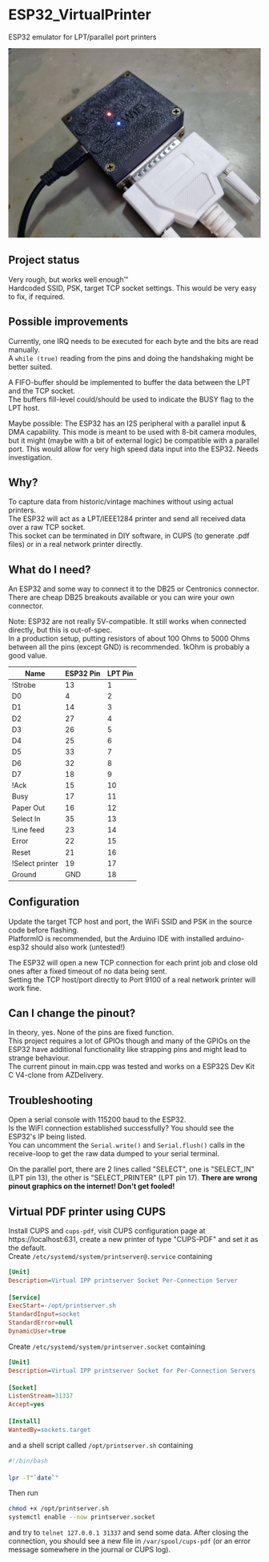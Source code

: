 # ESP32_VirtualPrinter
ESP32 emulator for LPT/parallel port printers

![ESP32 wired up to a paralell port breakout](ESP32Printbox.jpg)

## Project status
Very rough, but works well enough™   
Hardcoded SSID, PSK, target TCP socket settings. This would be very easy to fix, if required. 

## Possible improvements
Currently, one IRQ needs to be executed for each byte and the bits are read manually.  
A `while (true)` reading from the pins and doing the handshaking might be better suited.  

A FIFO-buffer should be implemented to buffer the data between the LPT and the TCP socket.  
The buffers fill-level could/should be used to indicate the BUSY flag to the LPT host.  

Maybe possible: The ESP32 has an I2S peripheral with a parallel input & DMA capability. This mode is meant to be used with 8-bit camera modules, but it might (maybe with a bit of external logic) be compatible with a parallel port. This would allow for very high speed data input into the ESP32. Needs investigation.

## Why?
To capture data from historic/vintage machines without using actual printers.  
The ESP32 will act as a LPT/IEEE1284 printer and send all received data over a raw TCP socket.  
This socket can be terminated in DIY software, in CUPS (to generate .pdf files) or in a real network printer directly. 

## What do I need?
An ESP32 and some way to connect it to the DB25 or Centronics connector.  
There are cheap DB25 breakouts available or you can wire your own connector.  

Note: ESP32 are not really 5V-compatible. It still works when connected directly, but this is out-of-spec.   
In a production setup, putting resistors of about 100 Ohms to 5000 Ohms between all the pins (except GND) is recommended. 1kOhm is probably a good value.  

| Name            	| ESP32 Pin 	| LPT Pin 	|
|-----------------	|-----------	|---------	|
| !Strobe         	| 13        	| 1       	|
| D0              	| 4         	| 2       	|
| D1              	| 14        	| 3       	|
| D2              	| 27        	| 4       	|
| D3              	| 26        	| 5       	|
| D4              	| 25        	| 6       	|
| D5              	| 33        	| 7       	|
| D6              	| 32        	| 8       	|
| D7              	| 18        	| 9       	|
| !Ack            	| 15        	| 10      	|
| Busy            	| 17        	| 11      	|
| Paper Out       	| 16        	| 12      	|
| Select In       	| 35        	| 13      	|
| !Line feed      	| 23        	| 14      	|
| Error           	| 22        	| 15      	|
| Reset           	| 21        	| 16      	|
| !Select printer 	| 19        	| 17      	|
| Ground          	| GND       	| 18      	|

## Configuration

Update the target TCP host and port, the WiFi SSID and PSK in the source code before flashing.  
PlatformIO is recommended, but the Arduino IDE with installed arduino-esp32 should also work (untested!)

The ESP32 will open a new TCP connection for each print job and close old ones after a fixed timeout of no data being sent.  
Setting the TCP host/port directly to Port 9100 of a real network printer will work fine.

## Can I change the pinout?
In theory, yes. None of the pins are fixed function.  
This project requires a lot of GPIOs though and many of the GPIOs on the ESP32 have additional functionality like strapping pins and might lead to strange behaviour.  
The current pinout in main.cpp was tested and works on a ESP32S Dev Kit C V4-clone from AZDelivery.

## Troubleshooting
Open a serial console with 115200 baud to the ESP32.   
Is the WiFI connection established successfully? You should see the ESP32's IP being listed.  
You can uncomment the `Serial.write()` and `Serial.flush()` calls in the receive-loop to get the raw data dumped to your serial terminal.  

On the parallel port, there are 2 lines called "SELECT", one is "SELECT_IN" (LPT pin 13), the other is "SELECT_PRINTER" (LPT pin 17). 
**There are wrong pinout graphics on the internet! Don't get fooled!**

## Virtual PDF printer using CUPS
Install CUPS and `cups-pdf`, visit CUPS configuration page at https://localhost:631, create a new printer of type "CUPS-PDF" and set it as the default.  
Create `/etc/systemd/system/printserver@.service` containing
```ini
[Unit]
Description=Virtual IPP printserver Socket Per-Connection Server

[Service]
ExecStart=-/opt/printserver.sh
StandardInput=socket
StandardError=null
DynamicUser=true
```

Create `/etc/systemd/system/printserver.socket` containing
```ini
[Unit]
Description=Virtual IPP printserver Socket for Per-Connection Servers

[Socket]
ListenStream=31337
Accept=yes

[Install]
WantedBy=sockets.target
```

and a shell script called `/opt/printserver.sh` containing
```bash
#!/bin/bash

lpr -T"`date`"
```

Then run
```bash
chmod +x /opt/printserver.sh
systemctl enable --now printserver.socket
```
and try to `telnet 127.0.0.1 31337` and send some data.
After closing the connection, you should see a new file in `/var/spool/cups-pdf` (or an error message somewhere in the journal or CUPS log).
